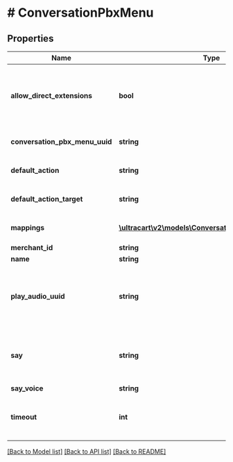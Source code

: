 # # ConversationPbxMenu

## Properties

Name | Type | Description | Notes
------------ | ------------- | ------------- | -------------
**allow_direct_extensions** | **bool** | If true, the customer is allowed to input direct extensions within this menu | [optional]
**conversation_pbx_menu_uuid** | **string** | Conversation Pbx Menu UUID | [optional]
**default_action** | **string** | The default action for this menu | [optional]
**default_action_target** | **string** | The default action target for this menu | [optional]
**mappings** | [**\ultracart\v2\models\ConversationPbxMenuMapping[]**](ConversationPbxMenuMapping.md) | Action mappings for this menu | [optional]
**merchant_id** | **string** | Merchant Id | [optional]
**name** | **string** | Menu name | [optional]
**play_audio_uuid** | **string** | An optional audio clip that plays when a customer enters this menu | [optional]
**say** | **string** | An optional saying that plays when a customer enters this menu | [optional]
**say_voice** | **string** | say voice | [optional]
**timeout** | **int** | The idle seconds before this menu times out | [optional]

[[Back to Model list]](../../README.md#models) [[Back to API list]](../../README.md#endpoints) [[Back to README]](../../README.md)

